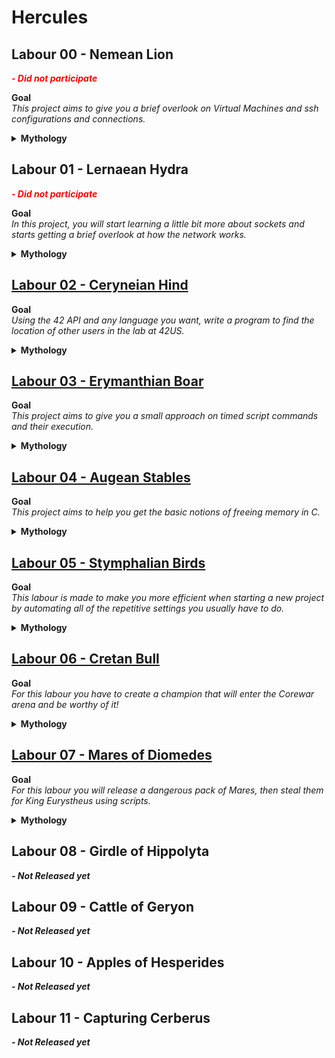 # Hercules
## Labour 00 - Nemean Lion
<span style="color:red">**_- Did not participate_**</span>

**Goal**  
*This project aims to give you a brief overlook on Virtual Machines and ssh configurations and connections.*

<details>
    <summary><strong>Mythology</strong></summary>
    <p>
        The first of Hercule’s twelve labours, set by King Eurystheus (his cousin) was to slay the Nemean lion. According to one version of the myth, the Nemean lion took women as hostages to its lair in a cave near Nemea, luring warriors from nearby towns to save the damsel in distress. After entering the cave, the warrior would see a woman (usually feigning injury) and rush to her side. Once he was close, the woman would turn into a lion and kill the warrior, devouring his remains and giving the bones to Hades. Hercule wandered the area until he came to the town of Cleonae. There he met a boy who said that if Hercule slew the Nemean lion and returned alive within 30 days, the town would sacrifice a lion to Zeus; but if he did not return within 30 days or he died, the boy would sacrifice himself to Zeus. Another version claims that he met Molorchos, a shepherd who had lost his son to the lion, saying that if he came back within 30 days, a ram would be sacrificed to Zeus. If he did not return within 30 days, it would be sacrificed to the dead Hercule as a mourning offering. While searching for the lion, Hercule fetched some arrows to use against it, not know- ing that its golden fur was impenetrable; when he found the lion and shot at it with his bow, he discovered the fur’s protective property when the arrow bounced harmlessly off the creature’s thigh. After some time, Hercule made the lion return to his cave. The cave had two entrances, one of which Hercule blocked; he then entered the other. In those dark and close quarters, Hercule stunned the beast with his club and, using his immense strength, strangled it to death. During the fight the lion bit off one of his fingers. Others say that he shot arrows at it, eventually shooting it in the unarmoured mouth. After slaying the lion, he tried to skin it with a knife from his belt, but failed. He then tried sharpening the knife with a stone and even tried with the stone itself. Finally, Athena, noticing the hero’s plight, told Hercule to use one of the lion’s own claws to skin the pelt. When he returned on the thirtieth day carrying the carcass of the lion on his shoul- ders, King Eurystheus was amazed and terrified. Eurystheus forbade him ever again to enter the city; in future he was to display the fruits of his labours outside the city gates. Eurystheus warned him that the tasks set for him would become increasingly diffcult. He then sent Hercule off to complete his next quest, which was to destroy the Lernaean hydra.
    </p>
    <strong>Intro</strong>  
    <p>
        As Hercules strangling the mighty beast, you are going to have to create a cave and stay in the shadows. So using vmware you have to create a virtual machine running the latest stable Debian release, once this cave is created, to stay in the shadows change the default ssh port to the port you deem hidden enough.
    </p>
</details>    

## Labour 01 - Lernaean Hydra
<span style="color:red">**_- Did not participate_**</span>  

**Goal**  
*In this project, you will start learning a little bit more about sockets and starts getting a brief overlook at how the network works.*

<details>
    <summary><strong>Mythology</strong></summary>
    <p>
        Eurystheus sent Hercules to slay the Hydra, which Hera had raised just to slay Hercules. Upon reaching the swamp near Lake Lerna, where the Hydra dwelt, Hercules covered his mouth and nose with a cloth to protect himself from the poisonous fumes. He shot flaming arrows into the Hydra’s lair, the spring of Amymone, a deep cave from which it emerged only to terrorize neighboring villages. He then confronted the Hydra, wielding a sword. The chthonic creature’s reaction to this decapitation was botanical: two grew back, an expression of the hopelessness of such a struggle for any but the hero. The weakness of the Hydra was that it was invulnerable only if it retained at least one head. Realizing that he could not defeat the Hydra in this way, Hercules called on his nephew Iolaus for help. His nephew then came upon the idea (possibly inspired by Athena) of using a firebrand to scorch the neck stumps after each decapitation. Hercules cut off each head and Iolaus cauterized the open stumps. Seeing that Hercules was winning the struggle, Hera sent a giant crab to distract him. He crushed it under his mighty foot. The Hydra’s one immortal head was cut off with a golden sword given to Hercules by Athena. Hercules placed the head—still alive and writhing—under a great rock on the sacred way between Lerna and Elaius, and dipped his arrows in the Hydra’s poisonous blood. Thus his second task was complete.
    </p>
    <strong>Intro</strong>  
    <p>
        Hercules wasn’t able to complete his Labour until he understood really how the hydra worked. Any true programmer must understand every ins and outs of things in order to subdue them. So for this project and in order to start subduing sockets, you have to build a server that to every ping would respond with two pong.
    </p>
</details>

## [Labour 02 - Ceryneian Hind](02-ceryneian-hind)
**Goal**  
*Using the 42 API and any language you want, write a program to find the location of other users in the lab at 42US.*

<details>
    <summary><strong>Mythology</strong></summary>
    <p>
        Eurystheus and Hera were greatly angered to find that Hercules had managed to escape from the claws of the Nemean Lion and the fangs of the Lernaean Hydra, and so decided to spend more time thinking up a third task that would spell doom for the hero. The third task did not involve killing a beast, as it had already been established that Hercules could overcome even the most fearsome opponents, so Eurystheus decided to make him capture the female Ceryneian Hind, as it was so fast it could outrun an arrow. After beginning the search, Hercules awoke from sleeping and he could see the hind from the glint on its antlers. Hercules then chased the hind on foot for a full year through Greece, Thrace, Istria and the land of the Hyperboreans. He captured the hind while it slept, rendering it lame with a trap net.
    </p>
    <strong>Intro</strong>  
    <p>
        Hercules had to run for a whole year after the hind to finally catch it, it is a long time and hopefully it won’t take you that long to find what you’re looking for! In this project you’re going to have to find all your friends in the maze that the 42 zones are. You can do it by hand :( , going to every pages of there profile on the intra, you can go in the zones and shout their name... But if you do it this way, it’ll probably take you a whole year like Hercules, or as engineers you can build something that uses the API and automate this ;) .
    </p>
</details>

## [Labour 03 - Erymanthian Boar](03-erymanthian-boar)
**Goal**  
*This project aims to give you a small approach on timed script commands and their execution.*

<details>
    <summary><strong>Mythology</strong></summary>
    <p>
        Heracles visited Chiron to gain advice on how to catch the boar, and Chiron had told him to drive it into thick snow, which sets this Labour in mid-winter. Having successfully caught the Boar, Heracles bound it and carried it back to Eurystheus, who was frightened of it and ducked down in his half-buried storage pithos, begging Her- acles to get rid of the beast, a favourite subject for the vase-painters. Heracles obliged. Roger Lancelyn Green states in his Tales of the Greek Heroes that Heracles threw it in the sea. It then swam to Italy, where its tusks were preserved in the Temple of Apollo at Cumae. Three days later, Eurystheus, still trembling with fear, sent Heracles to clean the Augean stables. 
    </p>
    <strong>Intro</strong>  
    <p>
        No one could catch that glorified pig as it was a mighty impressive and destructive beast. But that didn’t stop our hero and neither should it stop you on your mighty quest! Our hero was smart enough to now that to capture this foul beast, time is a very important part of it. In this labour, bruteforce or raw strength is of no use against that bone-breaking, mountain-destroying beast. Time was the most essential part of this labour...
    </p>
</details>

## [Labour 04 - Augean Stables](04-augean-stables)
**Goal**  
*This project aims to help you get the basic notions of freeing memory in C.*

<details>
    <summary><strong>Mythology</strong></summary>
    <p>
        The fifth Labour of Hercules was to clean the Augean stables. Eurystheus intended this assignment both as humiliating (rather than impressive, like the previous labours) and as impossible, since the livestock were divinely healthy (immortal) and therefore produced an enormous quantity of dung. These stables had not been cleaned in over 30 years, and 3,000 cattle lived there. However, Hercules succeeded by rerouting the rivers Alpheus and Peneus to wash out the filth. Augeas reacted angrily because he had promised Hercules one tenth of his cattle if the job was finished in one day. He refused to honour the agreement, and Hercules killed him after completing the tasks. Hercules gave his kingdom to Phyleus, Augeas’ son, who had been exiled for supporting Hercules against his father.
    </p>
    <strong>Intro</strong>  
    <p>
        Happily for you in this labour you won’t have to clean stables of a very neglecting owner, you are coders for god sake! So for this project you still have to undertake a similar labour as our hero so you can become a hero yourself as well. As coders you won’t have to clean stables but rather a very poorly written code with lots of leaks in it. As our hero did with the two rivers you are going to be helped by two coding-rivers as well, they are called GDB and Valgrind. From Indonesia with Love!
    </p>
</details>


## [Labour 05 - Stymphalian Birds](05-stymphalian-birds/)
**Goal**  
*This labour is made to make you more efficient when starting a new project by automating all of the repetitive settings you usually have to do.*

<details>
    <summary><strong>Mythology</strong></summary>
    <p>
        The Stymphalian birds were defeated by the hero Hercules in his Sixth Labour for Eu- rystheus. Hercules could not go into the marsh to reach the nests of the birds, as the ground would not support his weight. Athena, noticing the hero’s plight, gave Hercules a rattle called a crotala, which Hep- haestus had made especially for the occasion. Hercules shook the crotala rattle (same as Castanets) and frightened the birds into the air. Hercules then shot many of them with arrows tipped with poisonous blood from the slain Hydra. The rest flew far away, never to plague Arcadia again. Hercules brought some of the slain birds to Eurystheus as proof of his success.
    </p>
    <strong>Intro</strong>  
    <p>
         Hercules had to come in with the correct tools to defeat those plague carrying volatiles. A hero must always come with the right tools. We are a little bit more civilized nowadays and we don’t just shoot birds out of the sky like this. But modern hero still need to take on any new labour with the right set of tools.
    </p>
</details>


## [Labour 06 - Cretan Bull](06-cretan-bull/)
**Goal**  
*For this labour you have to create a champion that will enter the Corewar arena and be worthy of it!*

<details>
    <summary><strong>Mythology</strong></summary>
    <p>
        Minos, King of Crete, asked the God Poseidon for a sign from the sea. The sign was a bull that Minos thought was too beautiful to kill. Poseidon, having been promised the bull would be sacrificed in his honor was furious. If Minos loved the bull so much, poseidon figured he would make Minos’ wife fall in love too. Daedalus was a skilled problem solver and creator of amazing inventions. He was brought by Minos’ god-possessed wife the problem of seducing the bull. Confused at her motives at first he helped her succeed. Known to never turn down a problem, Daedalus is better known for enabling his son Icarus to fly to his death. Notably after being imprisoned for helping the King’s wife elope with impressive livestock. Hercules was sent to capture the bull by Eurystheus as his seventh labour. He sailed to Crete, where King Minos gave Hercules permission to take the bull away as it had been "wreaking havoc on Crete by uprooting crops and leveling orchard walls." (King Minos is too shy to talk about his real problems) Hercules captured the bull, and then shipped it to Eurystheus in Tiryns. The bull later broke loose and wandered into Marathon, becoming known as the "Maratho- nian Bull". That bull might be the same one, but it’s another story. You only have today!
    </p>
    <strong>Intro</strong>  
    <p>
        Hercules had to challenge and capture a mighty champion. Your task for this labour is to forge, train, and release a mighty champion.
    </p>
</details>


## [Labour 07 - Mares of Diomedes](07-mares-of-diomedes/) 
**Goal**  
*For this labour you will release a dangerous pack of Mares, then steal them for King Eurystheus using scripts.*

<details>
    <summary><strong>Mythology</strong></summary>
    <p>
        Eurystheus, always ready to send Heracles away again, sent him to steal the Mares of Thrace. Heracles was not aware that the mares had names, nor that they were kept tethered to a bronze manger because they were wild; Their madness being attributed to an unnatural diet of process threads and signals. Some versions say that they expelled fire when they breathed. Other versions talk about the awful stench of their mythical horse dung. They were computer-eating and uncontrollable, and Heracles left his best bro companion, Abderus, in charge of them while he fought Diomedes. When he returned he found out that his favorite guy was eaten. In revenge, Heracles fed Diomedes to his own horses, then founded the city of Abdera next to the boy’s tomb. In another version, Heracles stayed awake so that he didn’t have his throat cut by Diomedes in the night. He cut the chains binding the horses and scared the horses onto the high ground of a peninsula. Heracles quickly dug the land away from the ground with an axe to trap them on an island. When Diomedes arrived, Heracles killed him with the axe. The mares were only mad because they needed more processes to nom on. Heracles fed Diomedes to the mares to calm them until they could switch them to a diet of create core image signals. Both versions have eating make the mares calmer and easier to tame. Heracles captures them easily and takes them back to King Eurystheus, who dedicated the mares to Hera. In some versions, they were allowed to run free forever, having become permanently calm. In other versions Eurystheus ordered the horses taken to Olympus to be sacrificed to Zeus. Zeus refused them, and ran commands to interrupt and kill them.
    </p>
    <strong>Intro</strong>  
    <p>
        Hercules was told to steal some mares finding to find out quickly they were dangerous and wild! Releasing them required he act quickly to finish the labour and continue forth. Leaving chaos behind for follow-up stories.
    </p>
</details>


## Labour 08 - Girdle of Hippolyta
**_- Not Released yet_**

## Labour 09 - Cattle of Geryon
**_- Not Released yet_**

## Labour 10 - Apples of Hesperides
**_- Not Released yet_**

## Labour 11 - Capturing Cerberus
**_- Not Released yet_**

